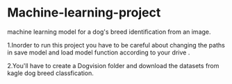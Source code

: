 # Machine-learning-project
machine learning model for a dog's breed identification from an image.

1.Inorder to run this project you have to be careful about changing the paths in save model and load model function according to your drive .

2.You'll have to create a Dogvision folder and download the datasets from kagle dog breed classfication.
